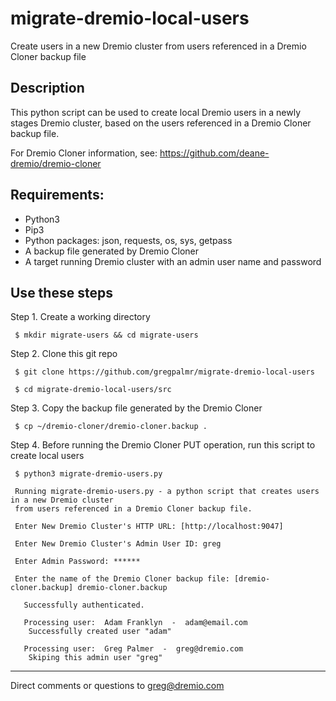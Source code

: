 # migrate-dremio-local-users
Create users in a new Dremio cluster from users referenced in a Dremio Cloner backup file

## Description

This python script can be used to create local Dremio users in a newly stages Dremio cluster, based on the users referenced in a Dremio Cloner backup file.

For Dremio Cloner information, see: https://github.com/deane-dremio/dremio-cloner

## Requirements:

- Python3
- Pip3
- Python packages: json, requests, os, sys, getpass
- A backup file generated by Dremio Cloner
- A target running Dremio cluster with an admin user name and password

## Use these steps

Step 1. Create a working directory

     $ mkdir migrate-users && cd migrate-users

Step 2. Clone this git repo

     $ git clone https://github.com/gregpalmr/migrate-dremio-local-users

     $ cd migrate-dremio-local-users/src

Step 3. Copy the backup file generated by the Dremio Cloner

     $ cp ~/dremio-cloner/dremio-cloner.backup .

Step 4. Before running the Dremio Cloner PUT operation, run this script to create local users


     $ python3 migrate-dremio-users.py

     Running migrate-dremio-users.py - a python script that creates users in a new Dremio cluster
     from users referenced in a Dremio Cloner backup file.

     Enter New Dremio Cluster's HTTP URL: [http://localhost:9047]

     Enter New Dremio Cluster's Admin User ID: greg

     Enter Admin Password: ******

     Enter the name of the Dremio Cloner backup file: [dremio-cloner.backup] dremio-cloner.backup

       Successfully authenticated.

       Processing user:  Adam Franklyn  -  adam@email.com
        Successfully created user "adam"

       Processing user:  Greg Palmer  -  greg@dremio.com
        Skiping this admin user "greg"

---

Direct comments or questions to greg@dremio.com

